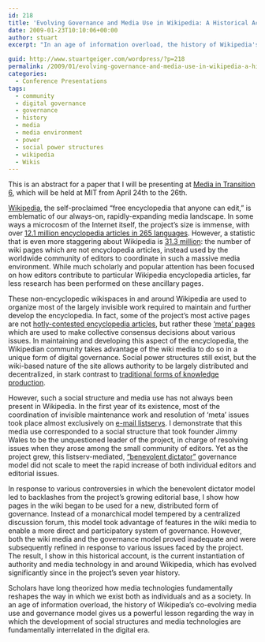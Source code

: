 ```yaml
---
id: 218
title: 'Evolving Governance and Media Use in Wikipedia: A Historical Account'
date: 2009-01-23T10:10:06+00:00
author: stuart
excerpt: "In an age of information overload, the history of Wikipedia's co-evolving media use and governance model gives us a powerful lesson regarding the way in which the development of social structures and media technologies are fundamentally interrelated in the digital era.   "

guid: http://www.stuartgeiger.com/wordpress/?p=218
permalink: /2009/01/evolving-governance-and-media-use-in-wikipedia-a-historical-account/
categories:
  - Conference Presentations
tags:
  - community
  - digital governance
  - governance
  - history
  - media
  - media environment
  - power
  - social power structures
  - wikipedia
  - Wikis
---
```

This is an abstract for a paper that I will be presenting at [Media in Transition 6](http://web.mit.edu/comm-forum/mit6/), which will be held at MIT from April 24th to the 26th.
  
<!--more-->


  
[Wikipedia](http://en.wikipedia.org), the self-proclaimed “free encyclopedia that anyone can edit,” is emblematic of our always-on, rapidly-expanding media landscape. In some ways a microcosm of the Internet itself, the project’s size is immense, with over [12.1 million encyclopedia articles in 265 languages](http://en.wikipedia.org/w/index.php?oldid=264240099). However, a statistic that is even more staggering about Wikipedia is [31.3 million](http://meta.wikimedia.org/w/index.php?oldid=1350966#Grand_Total): the number of wiki pages which are not encyclopedia articles, instead used by the worldwide community of editors to coordinate in such a massive media environment. While much scholarly and popular attention has been focused on how editors contribute to particular Wikipedia encyclopedia articles, far less research has been performed on these ancillary pages.

These non-encyclopedic wikispaces in and around Wikipedia are used to organize most of the largely invisible work required to maintain and further develop the encyclopedia. In fact, some of the project’s most active pages are not [hotly-contested encyclopedia articles](http://en.wikipedia.org/wiki/Creationism), but rather these [&#8216;meta&#8217; pages](http://meta.wikimedia.org/wiki/Stewards/elections_2009) which are used to make collective consensus decisions about various issues. In maintaining and developing this aspect of the encyclopedia, the Wikipedian community takes advantage of the wiki media to do so in a unique form of digital governance. Social power structures still exist, but the wiki-based nature of the site allows authority to be largely distributed and decentralized, in stark contrast to [traditional forms of knowledge production](http://www.britannica.com).

However, such a social structure and media use has not always been present in Wikipedia. In the first year of its existence, most of the coordination of invisible maintenance work and resolution of &#8216;meta&#8217; issues took place almost exclusively on [e-mail listservs](http://meta.wikimedia.org/wiki/Mailing_lists/overview). I demonstrate that this media use corresponded to a social structure that took founder Jimmy Wales to be the unquestioned leader of the project, in charge of resolving issues when they arose among the small community of editors. Yet as the project grew, this listserv-mediated, [“benevolent dictator”](http://meta.wikimedia.org/wiki/Benevolent_dictator) governance model did not scale to meet the rapid increase of both individual editors and editorial issues.

In response to various controversies in which the benevolent dictator model led to backlashes from the project’s growing editorial base, I show how pages in the wiki began to be used for a new, distributed form of governance. Instead of a monarchical model tempered by a centralized discussion forum, this model took advantage of features in the wiki media to enable a more direct and participatory system of governance. However, both the wiki media and the governance model proved inadequate and were subsequently refined in response to various issues faced by the project. The result, I show in this historical account, is the current instantiation of authority and media technology in and around Wikipedia, which has evolved significantly since in the project&#8217;s seven year history.

Scholars have long theorized how media technologies fundamentally reshapes the way in which we exist both as individuals and as a society. In an age of information overload, the history of Wikipedia&#8217;s co-evolving media use and governance model gives us a powerful lesson regarding the way in which the development of social structures and media technologies are fundamentally interrelated in the digital era.